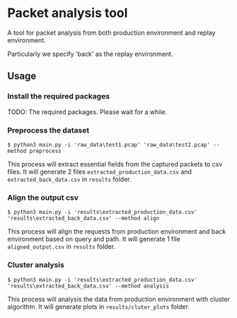 # Packet analysis tool
A tool for packet analysis from both production environment and replay environment.

Particularly we specify 'back' as the replay environment.

## Usage

### Install the required packages

TODO: The required packages. Please wait for a while.

### Preprocess the dataset
```shell
$ python3 main.py -i 'raw_data\test1.pcap' 'raw_data\test2.pcap' --method preprocess
```

This process will extract essential fields from the captured packets to csv files. It will generate 2 files `extracted_production_data.csv` and `extracted_back_data.csv` in `results` folder.

### Align the output csv
```shell
$ python3 main.py -i 'results\extracted_production_data.csv' 'results\extracted_back_data.csv' --method align
```
This process will align the requests from production environment and back environment based on query and path. It will generate 1 file `aligned_output.csv` in `results` folder. 

### Cluster analysis
```shell
$ python3 main.py -i 'results\extracted_production_data.csv' 'results\extracted_back_data.csv' --method analysis
```
This process will analysis the data from production environment with cluster algorithm. It will generate plots in `results/cluter_plots` folder. 